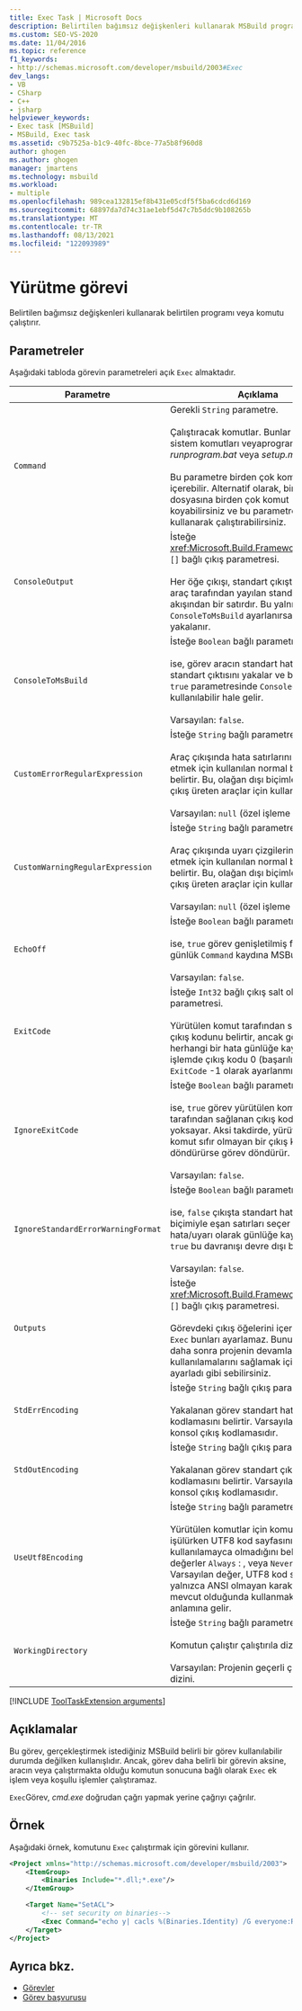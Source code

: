 ```yaml
---
title: Exec Task | Microsoft Docs
description: Belirtilen bağımsız değişkenleri kullanarak MSBuild programı veya komutu çalıştırmak için MSBuild Exec görevini kullanmayı öğrenin.
ms.custom: SEO-VS-2020
ms.date: 11/04/2016
ms.topic: reference
f1_keywords:
- http://schemas.microsoft.com/developer/msbuild/2003#Exec
dev_langs:
- VB
- CSharp
- C++
- jsharp
helpviewer_keywords:
- Exec task [MSBuild]
- MSBuild, Exec task
ms.assetid: c9b7525a-b1c9-40fc-8bce-77a5b8f960d8
author: ghogen
ms.author: ghogen
manager: jmartens
ms.technology: msbuild
ms.workload:
- multiple
ms.openlocfilehash: 989cea132815ef8b431e05cdf5f5ba6cdcd6d169
ms.sourcegitcommit: 68897da7d74c31ae1ebf5d47c7b5ddc9b108265b
ms.translationtype: MT
ms.contentlocale: tr-TR
ms.lasthandoff: 08/13/2021
ms.locfileid: "122093989"
---
```

# <a name="exec-task"></a>Yürütme görevi

Belirtilen bağımsız değişkenleri kullanarak belirtilen programı veya komutu çalıştırır.

## <a name="parameters"></a>Parametreler

Aşağıdaki tabloda görevin parametreleri açık `Exec` almaktadır.

|Parametre|Açıklama|
|---------------|-----------------|
|`Command`|Gerekli `String` parametre.<br /><br /> Çalıştıracak komutlar. Bunlar attrib gibi sistem komutları veyaprogram.exe, *runprogram.bat* veya *setup.msi.* **<br /><br /> Bu parametre birden çok komut satırı içerebilir. Alternatif olarak, bir toplu iş dosyasına birden çok komut koyabilirsiniz ve bu parametreyi kullanarak çalıştırabilirsiniz.|
|`ConsoleOutput`|İsteğe <xref:Microsoft.Build.Framework.ITaskItem> `[]` bağlı çıkış parametresi.<br /><br /> Her öğe çıkışı, standart çıkıştan veya araç tarafından yayılan standart hata akışından bir satırdır. Bu yalnızca olarak `ConsoleToMsBuild` ayarlanırsa `true` yakalanır.|
|`ConsoleToMsBuild`|İsteğe `Boolean` bağlı parametre.<br /><br /> ise, görev aracın standart hatasını ve standart çıktısını yakalar ve bunları çıkış `true` parametresinde `ConsoleOutput` kullanılabilir hale gelir.<br /><br />Varsayılan: `false`.|
|`CustomErrorRegularExpression`|İsteğe `String` bağlı parametre.<br /><br /> Araç çıkışında hata satırlarını tespit etmek için kullanılan normal bir ifadeyi belirtir. Bu, olağan dışı biçimlendirilmiş çıkış üreten araçlar için kullanışlıdır.<br /><br />Varsayılan: `null` (özel işleme yok).|
|`CustomWarningRegularExpression`|İsteğe `String` bağlı parametre.<br /><br /> Araç çıkışında uyarı çizgilerini tespit etmek için kullanılan normal bir ifadeyi belirtir. Bu, olağan dışı biçimlendirilmiş çıkış üreten araçlar için kullanışlıdır.<br /><br />Varsayılan: `null` (özel işleme yok).|
|`EchoOff`|İsteğe `Boolean` bağlı parametre.<br /><br /> ise, `true` görev genişletilmiş formunu günlük `Command` kaydına MSBuild.<br /><br />Varsayılan: `false`.|
|`ExitCode`|İsteğe `Int32` bağlı çıkış salt okunur parametresi.<br /><br /> Yürütülen komut tarafından sağlanan çıkış kodunu belirtir, ancak görevin herhangi bir hata günlüğe kaydederek işlemde çıkış kodu 0 (başarılı) olan `ExitCode` -1 olarak ayarlanmıştır.|
|`IgnoreExitCode`|İsteğe `Boolean` bağlı parametre.<br /><br /> ise, `true` görev yürütülen komut tarafından sağlanan çıkış kodunu yoksayar. Aksi takdirde, yürütülen `false` komut sıfır olmayan bir çıkış kodu döndürürse görev döndürür.<br /><br />Varsayılan: `false`.|
|`IgnoreStandardErrorWarningFormat`|İsteğe `Boolean` bağlı parametre.<br /><br /> ise, `false` çıkışta standart hata/uyarı biçimiyle eşan satırları seçer ve bunları hata/uyarı olarak günlüğe kaydeder. ise, `true` bu davranışı devre dışı bırak.<br /><br />Varsayılan: `false`.|
|`Outputs`|İsteğe <xref:Microsoft.Build.Framework.ITaskItem> `[]` bağlı çıkış parametresi.<br /><br /> Görevdeki çıkış öğelerini içerir. Görev `Exec` bunları ayarlamaz. Bunun yerine, daha sonra projenin devamlarında kullanılamalarını sağlamak için bunları ayarladı gibi sebilirsiniz.|
|`StdErrEncoding`|İsteğe `String` bağlı çıkış parametresi.<br /><br /> Yakalanan görev standart hata akışının kodlamasını belirtir. Varsayılan, geçerli konsol çıkış kodlamasıdır.|
|`StdOutEncoding`|İsteğe `String` bağlı çıkış parametresi.<br /><br /> Yakalanan görev standart çıkış akışının kodlamasını belirtir. Varsayılan, geçerli konsol çıkış kodlamasıdır.|
|`UseUtf8Encoding`|İsteğe `String` bağlı parametre.<br /><br /> Yürütülen komutlar için komut satırı işülürken UTF8 kod sayfasının kullanıp kullanılamayca olmadığını belirtir. Geçerli değerler `Always` : , veya `Never` `Detect` . Varsayılan değer, UTF8 kod sayfasını yalnızca ANSI olmayan karakterler mevcut olduğunda kullanmak `Detect` anlamına gelir.|
|`WorkingDirectory`|İsteğe `String` bağlı parametre.<br /><br /> Komutun çalıştır çalıştırıla dizini belirtir.<br /><br />Varsayılan: Projenin geçerli çalışma dizini.|

[!INCLUDE [ToolTaskExtension arguments](includes/tooltaskextension-base-params.md)]

## <a name="remarks"></a>Açıklamalar

Bu görev, gerçekleştirmek istediğiniz MSBuild belirli bir görev kullanılabilir durumda değilken kullanışlıdır. Ancak, görev daha belirli bir görevin aksine, aracın veya çalıştırmakta olduğu komutun sonucuna bağlı olarak `Exec` ek işlem veya koşullu işlemler çalıştıramaz.

`Exec`Görev, *cmd.exe* doğrudan çağrı yapmak yerine çağrıyı çağrılır.

## <a name="example"></a>Örnek

Aşağıdaki örnek, komutunu `Exec` çalıştırmak için görevini kullanır.

```xml
<Project xmlns="http://schemas.microsoft.com/developer/msbuild/2003">
    <ItemGroup>
        <Binaries Include="*.dll;*.exe"/>
    </ItemGroup>

    <Target Name="SetACL">
        <!-- set security on binaries-->
        <Exec Command="echo y| cacls %(Binaries.Identity) /G everyone:R"/>
    </Target>
</Project>
```

## <a name="see-also"></a>Ayrıca bkz.

- [Görevler](../msbuild/msbuild-tasks.md)
- [Görev başvurusu](../msbuild/msbuild-task-reference.md)
